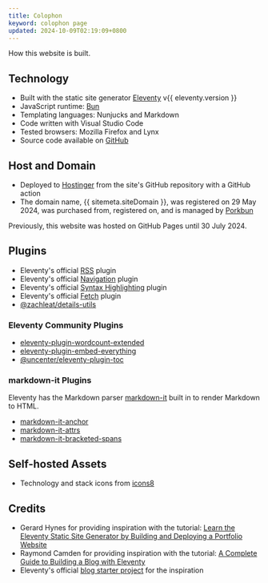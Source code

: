 ```yaml
---
title: Colophon
keyword: colophon page
updated: 2024-10-09T02:19:09+0800
---
```


How this website is built.

## Technology
* Built with the static site generator [Eleventy](https://www.11ty.dev/) v{{ eleventy.version }}
* JavaScript runtime: [Bun](https://bun.sh)
* Templating languages: Nunjucks and Markdown
* Code written with Visual Studio Code
* Tested browsers: Mozilla Firefox and Lynx
* Source code available on [GitHub](https://github.com/helenclx/helenchong.dev)

## Host and Domain
* Deployed to [Hostinger](https://www.hostinger.my/) from the site's GitHub repository with a GitHub action
* The domain name, {{ sitemeta.siteDomain }}, was registered on 29 May 2024, was purchased from, registered on, and is managed by [Porkbun](https://porkbun.com/)

Previously, this website was hosted on GitHub Pages until 30 July 2024.

## Plugins
* Eleventy's official [RSS](https://www.11ty.dev/docs/plugins/rss/) plugin
* Eleventy's official [Navigation](https://www.11ty.dev/docs/plugins/navigation/) plugin
* Eleventy's official [Syntax Highlighting](https://www.11ty.dev/docs/plugins/syntaxhighlight/) plugin
* Eleventy's official [Fetch](https://www.11ty.dev/docs/plugins/fetch/) plugin
* [@zachleat/details-utils](https://www.npmjs.com/package/@zachleat/details-utils)

### Eleventy Community Plugins
* [eleventy-plugin-wordcount-extended](https://www.npmjs.com/package/eleventy-plugin-wordcount-extended)
* [eleventy-plugin-embed-everything](https://www.npmjs.com/package/eleventy-plugin-embed-everything)
* [@uncenter/eleventy-plugin-toc](https://www.npmjs.com/package/@uncenter/eleventy-plugin-toc)

### markdown-it Plugins
Eleventy has the Markdown parser [markdown-it](https://www.npmjs.com/package/markdown-it) built in to render Markdown to HTML.
* [markdown-it-anchor](https://www.npmjs.com/package/markdown-it-anchor)
* [markdown-it-attrs](https://www.npmjs.com/package/markdown-it-attrs)
* [markdown-it-bracketed-spans](https://www.npmjs.com/package/markdown-it-bracketed-spans)

## Self-hosted Assets
* Technology and stack icons from [icons8](https://icons8.com/)

## Credits
* Gerard Hynes for providing inspiration with the tutorial: [Learn the Eleventy Static Site Generator by Building and Deploying a Portfolio Website](https://www.freecodecamp.org/news/learn-eleventy/)
* Raymond Camden for providing inspiration with the tutorial: [A Complete Guide to Building a Blog with Eleventy](https://cfjedimaster.github.io/eleventy-blog-guide/guide.html)
* Eleventy's official [blog starter project](https://github.com/11ty/eleventy-base-blog) for the inspiration
